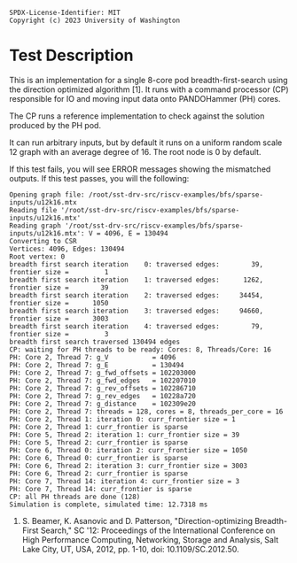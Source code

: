 ```
SPDX-License-Identifier: MIT
Copyright (c) 2023 University of Washington
```

# Test Description

This is an implementation for a single 8-core pod breadth-first-search using the direction optimized algorithm [1].
It runs with a command processor (CP) responsible for IO and moving input data onto PANDOHammer (PH) cores.

The CP runs a reference implementation to check against the solution produced by the PH pod.

It can run arbitrary inputs, but by default it runs on a uniform random scale 12 graph with an average degree of 16.
The root node is 0 by default.

If this test fails, you will see ERROR messages showing the mismatched outputs.
If this test passes, you will the following:
```
Opening graph file: /root/sst-drv-src/riscv-examples/bfs/sparse-inputs/u12k16.mtx
Reading file '/root/sst-drv-src/riscv-examples/bfs/sparse-inputs/u12k16.mtx'
Reading graph '/root/sst-drv-src/riscv-examples/bfs/sparse-inputs/u12k16.mtx': V = 4096, E = 130494
Converting to CSR
Vertices: 4096, Edges: 130494
Root vertex: 0
breadth first search iteration    0: traversed edges:        39, frontier size =         1
breadth first search iteration    1: traversed edges:      1262, frontier size =        39
breadth first search iteration    2: traversed edges:     34454, frontier size =      1050
breadth first search iteration    3: traversed edges:     94660, frontier size =      3003
breadth first search iteration    4: traversed edges:        79, frontier size =         3
breadth first search traversed 130494 edges
CP: waiting for PH threads to be ready: Cores: 8, Threads/Core: 16
PH: Core 2, Thread 7: g_V           = 4096
PH: Core 2, Thread 7: g_E           = 130494
PH: Core 2, Thread 7: g_fwd_offsets = 102203000
PH: Core 2, Thread 7: g_fwd_edges   = 102207010
PH: Core 2, Thread 7: g_rev_offsets = 102286710
PH: Core 2, Thread 7: g_rev_edges   = 10228a720
PH: Core 2, Thread 7: g_distance    = 102309e20
PH: Core 2, Thread 7: threads = 128, cores = 8, threads_per_core = 16
PH: Core 2, Thread 1: iteration 0: curr_frontier size = 1
PH: Core 2, Thread 1: curr_frontier is sparse
PH: Core 5, Thread 2: iteration 1: curr_frontier size = 39
PH: Core 5, Thread 2: curr_frontier is sparse
PH: Core 6, Thread 0: iteration 2: curr_frontier size = 1050
PH: Core 6, Thread 0: curr_frontier is sparse
PH: Core 6, Thread 2: iteration 3: curr_frontier size = 3003
PH: Core 6, Thread 2: curr_frontier is sparse
PH: Core 7, Thread 14: iteration 4: curr_frontier size = 3
PH: Core 7, Thread 14: curr_frontier is sparse
CP: all PH threads are done (128)
Simulation is complete, simulated time: 12.7318 ms
```

1. S. Beamer, K. Asanovic and D. Patterson, "Direction-optimizing Breadth-First Search," SC '12: Proceedings of the International Conference on High Performance Computing, Networking, Storage and Analysis, Salt Lake City, UT, USA, 2012, pp. 1-10, doi: 10.1109/SC.2012.50.
